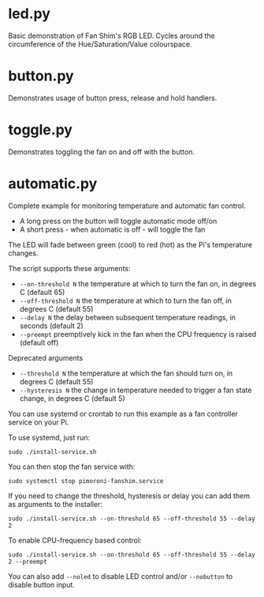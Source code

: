 # led.py

Basic demonstration of Fan Shim's RGB LED. Cycles around the circumference of the Hue/Saturation/Value colourspace.

# button.py

Demonstrates usage of button press, release and hold handlers.

# toggle.py

Demonstrates toggling the fan on and off with the button.

# automatic.py

Complete example for monitoring temperature and automatic fan control.

* A long press on the button will toggle automatic mode off/on
* A short press - when automatic is off - will toggle the fan

The LED will fade between green (cool) to red (hot) as the Pi's temperature changes.

The script supports these arguments:

* `--on-threshold N` the temperature at which to turn the fan on, in degrees C (default 65)
* `--off-threshold N` the temperature at which to turn the fan off, in degrees C (default 55)
* `--delay N` the delay between subsequent temperature readings, in seconds (default 2)
* `--preempt` preemptively kick in the fan when the CPU frequency is raised (default off)

Deprecated arguments

* `--threshold N` the temperature at which the fan should turn on, in degrees C (default 55)
* `--hysteresis N` the change in temperature needed to trigger a fan state change, in degrees C (default 5)

You can use systemd or crontab to run this example as a fan controller service on your Pi.

To use systemd, just run:

```
sudo ./install-service.sh
```

You can then stop the fan service with:

```
sudo systemctl stop pimoroni-fanshim.service
```

If you need to change the threshold, hysteresis or delay you can add them as arguments to the installer:

```
sudo ./install-service.sh --on-threshold 65 --off-threshold 55 --delay 2
```

To enable CPU-frequency based control:

```
sudo ./install-service.sh --on-threshold 65 --off-threshold 55 --delay 2 --preempt
```

You can also add `--noled` to disable LED control and/or `--nobutton` to disable button input.
